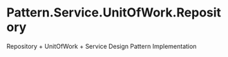 # Pattern.Service.UnitOfWork.Repository
Repository + UnitOfWork + Service Design Pattern Implementation
